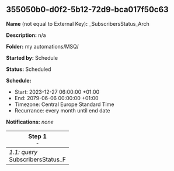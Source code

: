 ## 355050b0-d0f2-5b12-72d9-bca017f50c63

**Name** (not equal to External Key)**:** _SubscribersStatus_Arch

**Description:** n/a

**Folder:** my automations/MSQ/

**Started by:** Schedule

**Status:** Scheduled

**Schedule:**

* Start: 2023-12-27 06:00:00 +01:00
* End: 2079-06-06 00:00:00 +01:00
* Timezone: Central Europe Standard Time
* Recurrance: every month until end date

**Notifications:** _none_


| Step 1<br>_<small>-</small>_ |
| --- |
| _1.1: query_<br>SubscribersStatus_F |
